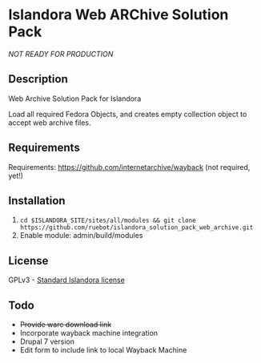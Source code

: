 # Islandora Web ARChive Solution Pack

*NOT READY FOR PRODUCTION*

## Description

Web Archive Solution Pack for Islandora

Load all required Fedora Objects, and creates empty collection object to accept web archive files.

## Requirements

Requirements: https://github.com/internetarchive/wayback (not required, yet!)

## Installation

1. ` cd $ISLANDORA_SITE/sites/all/modules && git clone https://github.com/ruebot/islandora_solution_pack_web_archive.git `
2. Enable module: admin/build/modules

## License

GPLv3 - [Standard Islandora license](http://islandora.ca/about)

## Todo

* ~~Provide warc download link~~
* Incorporate wayback machine integration
* Drupal 7 version
* Edit form to include link to local Wayback Machine
